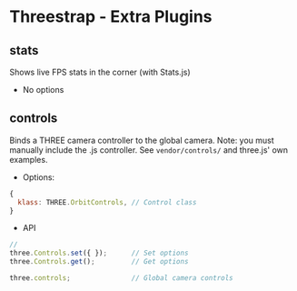 Threestrap - Extra Plugins
===

stats
---
Shows live FPS stats in the corner (with Stats.js)
* No options

controls
---
Binds a THREE camera controller to the global camera. Note: you must manually include the .js controller. See `vendor/controls/` and three.js' own examples.

* Options:

```javascript
{
  klass: THREE.OrbitControls, // Control class
}
```

* API

```javascript
//
three.Controls.set({ });      // Set options
three.Controls.get();         // Get options

three.controls;               // Global camera controls
```

